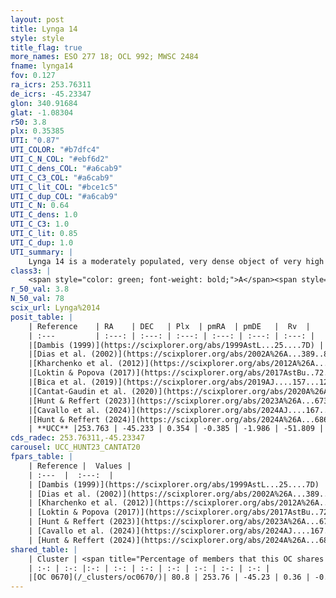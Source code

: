 ```yaml
---
layout: post
title: Lynga 14
style: style
title_flag: true
more_names: ESO 277 18; OCL 992; MWSC 2484
fname: lynga14
fov: 0.127
ra_icrs: 253.76311
de_icrs: -45.23347
glon: 340.91684
glat: -1.08304
r50: 3.8
plx: 0.35385
UTI: "0.87"
UTI_COLOR: "#b7dfc4"
UTI_C_N_COL: "#ebf6d2"
UTI_C_dens_COL: "#a6cab9"
UTI_C_C3_COL: "#a6cab9"
UTI_C_lit_COL: "#bce1c5"
UTI_C_dup_COL: "#a6cab9"
UTI_C_N: 0.64
UTI_C_dens: 1.0
UTI_C_C3: 1.0
UTI_C_lit: 0.85
UTI_C_dup: 1.0
UTI_summary: |
    Lynga 14 is a moderately populated, very dense object of very high C3 quality. It is well-studied in the literature. This object shares a large percentage of members with a later reported entry.
class3: |
    <span style="color: green; font-weight: bold;">A</span><span style="color: green; font-weight: bold;">A</span>
r_50_val: 3.8
N_50_val: 78
scix_url: Lynga%2014
posit_table: |
    | Reference    | RA    | DEC   | Plx  | pmRA  | pmDE   |  Rv  |
    | :---         | :---: | :---: | :---: | :---: | :---: | :---: |
    |[Dambis (1999)](https://scixplorer.org/abs/1999AstL...25....7D) | 253.75 | -45.333 | -- | -- | -- | -- |
    |[Dias et al. (2002)](https://scixplorer.org/abs/2002A%26A...389..871D) | 253.767 | -45.233 | -- | 0.79 | -2.8 | -- |
    |[Kharchenko et al. (2012)](https://scixplorer.org/abs/2012A%26A...543A.156K) | 253.748 | -45.24 | -- | -1.8 | -1.48 | -- |
    |[Loktin & Popova (2017)](https://scixplorer.org/abs/2017AstBu..72..257L) | 253.77 | -45.234 | -- | -3.499 | -0.703 | -- |
    |[Bica et al. (2019)](https://scixplorer.org/abs/2019AJ....157...12B) | 253.76 | -45.241 | -- | -- | -- | -- |
    |[Cantat-Gaudin et al. (2020)](https://scixplorer.org/abs/2020A%26A...640A...1C) | 253.764 | -45.239 | 0.308 | -0.336 | -1.977 | -- |
    |[Hunt & Reffert (2023)](https://scixplorer.org/abs/2023A%26A...673A.114H) | 253.766 | -45.236 | 0.36 | -0.427 | -1.996 | -61.17 |
    |[Cavallo et al. (2024)](https://scixplorer.org/abs/2024AJ....167...12C) | 253.741 | -45.224 | 0.359 | -- | -- | -- |
    |[Hunt & Reffert (2024)](https://scixplorer.org/abs/2024A%26A...686A..42H) | 253.766 | -45.236 | 0.36 | -0.427 | -1.996 | -61.17 |
    | **UCC** |253.763 | -45.233 | 0.354 | -0.385 | -1.986 | -51.809 | 
cds_radec: 253.76311,-45.23347
carousel: UCC_HUNT23_CANTAT20
fpars_table: |
    | Reference |  Values |
    | :---  |  :---:  |
    | [Dambis (1999)](https://scixplorer.org/abs/1999AstL...25....7D) | `E_B-V_=1.483, DM0=11.84, log_age_=6.4` |
    | [Dias et al. (2002)](https://scixplorer.org/abs/2002A%26A...389..871D) | `E(B-V)=1.428, Dist=881.0, Age=6.712` |
    | [Kharchenko et al. (2012)](https://scixplorer.org/abs/2012A%26A...543A.156K) | `e_bv=1.197, distance=1327, log_age=7.75` |
    | [Loktin & Popova (2017)](https://scixplorer.org/abs/2017AstBu..72..257L) | `E(B-V)=1.305, Dmod=9.888, logt=7.057` |
    | [Hunt & Reffert (2023)](https://scixplorer.org/abs/2023A%26A...673A.114H) | `AV50=3.454, diffAV50=2.941, MOD50=12.003, logAge50=6.815` |
    | [Cavallo et al. (2024)](https://scixplorer.org/abs/2024AJ....167...12C) | `AV50=3.56, dMod50=12.25, logAge50=7.25, [Fe/H]50=0.81` |
    | [Hunt & Reffert (2024)](https://scixplorer.org/abs/2024A%26A...686A..42H) | `MassJ=2175.11` |
shared_table: |
    | Cluster | <span title="Percentage of members that this OC shares with the ones listed">%</span>   | RA   | DEC   | Plx   | pmRA  | pmDE  | Rv | UTI |
    | :-: | :-: |:-: | :-: | :-: | :-: | :-: | :-: | :-: |
    |[OC 0670](/_clusters/oc0670/)| 80.8 | 253.76 | -45.23 | 0.36 | -0.41 | -2.0 | -- |0.05 |
---
```


